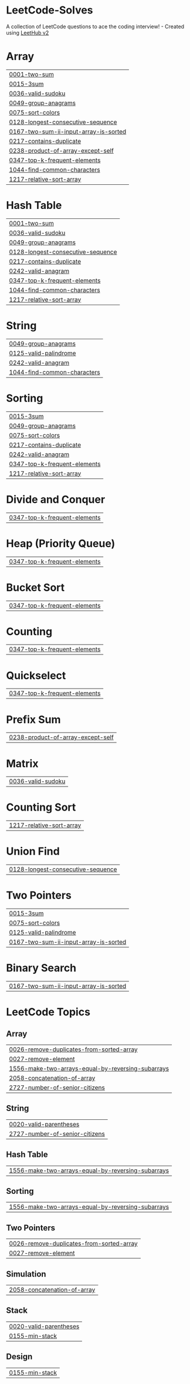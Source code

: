 # LeetCode-Solves
A collection of LeetCode questions to ace the coding interview! - Created using [LeetHub v2](https://github.com/arunbhardwaj/LeetHub-2.0)


# Array
|  |
| ------- |
| [0001-two-sum](https://github.com/vakinapalli/LeetCode-Solves/tree/master/0001-two-sum) |
| [0015-3sum](https://github.com/vakinapalli/LeetCode-Solves/tree/master/0015-3sum) |
| [0036-valid-sudoku](https://github.com/vakinapalli/LeetCode-Solves/tree/master/0036-valid-sudoku) |
| [0049-group-anagrams](https://github.com/vakinapalli/LeetCode-Solves/tree/master/0049-group-anagrams) |
| [0075-sort-colors](https://github.com/vakinapalli/LeetCode-Solves/tree/master/0075-sort-colors) |
| [0128-longest-consecutive-sequence](https://github.com/vakinapalli/LeetCode-Solves/tree/master/0128-longest-consecutive-sequence) |
| [0167-two-sum-ii-input-array-is-sorted](https://github.com/vakinapalli/LeetCode-Solves/tree/master/0167-two-sum-ii-input-array-is-sorted) |
| [0217-contains-duplicate](https://github.com/vakinapalli/LeetCode-Solves/tree/master/0217-contains-duplicate) |
| [0238-product-of-array-except-self](https://github.com/vakinapalli/LeetCode-Solves/tree/master/0238-product-of-array-except-self) |
| [0347-top-k-frequent-elements](https://github.com/vakinapalli/LeetCode-Solves/tree/master/0347-top-k-frequent-elements) |
| [1044-find-common-characters](https://github.com/vakinapalli/LeetCode-Solves/tree/master/1044-find-common-characters) |
| [1217-relative-sort-array](https://github.com/vakinapalli/LeetCode-Solves/tree/master/1217-relative-sort-array) |
# Hash Table
|  |
| ------- |
| [0001-two-sum](https://github.com/vakinapalli/LeetCode-Solves/tree/master/0001-two-sum) |
| [0036-valid-sudoku](https://github.com/vakinapalli/LeetCode-Solves/tree/master/0036-valid-sudoku) |
| [0049-group-anagrams](https://github.com/vakinapalli/LeetCode-Solves/tree/master/0049-group-anagrams) |
| [0128-longest-consecutive-sequence](https://github.com/vakinapalli/LeetCode-Solves/tree/master/0128-longest-consecutive-sequence) |
| [0217-contains-duplicate](https://github.com/vakinapalli/LeetCode-Solves/tree/master/0217-contains-duplicate) |
| [0242-valid-anagram](https://github.com/vakinapalli/LeetCode-Solves/tree/master/0242-valid-anagram) |
| [0347-top-k-frequent-elements](https://github.com/vakinapalli/LeetCode-Solves/tree/master/0347-top-k-frequent-elements) |
| [1044-find-common-characters](https://github.com/vakinapalli/LeetCode-Solves/tree/master/1044-find-common-characters) |
| [1217-relative-sort-array](https://github.com/vakinapalli/LeetCode-Solves/tree/master/1217-relative-sort-array) |
# String
|  |
| ------- |
| [0049-group-anagrams](https://github.com/vakinapalli/LeetCode-Solves/tree/master/0049-group-anagrams) |
| [0125-valid-palindrome](https://github.com/vakinapalli/LeetCode-Solves/tree/master/0125-valid-palindrome) |
| [0242-valid-anagram](https://github.com/vakinapalli/LeetCode-Solves/tree/master/0242-valid-anagram) |
| [1044-find-common-characters](https://github.com/vakinapalli/LeetCode-Solves/tree/master/1044-find-common-characters) |
# Sorting
|  |
| ------- |
| [0015-3sum](https://github.com/vakinapalli/LeetCode-Solves/tree/master/0015-3sum) |
| [0049-group-anagrams](https://github.com/vakinapalli/LeetCode-Solves/tree/master/0049-group-anagrams) |
| [0075-sort-colors](https://github.com/vakinapalli/LeetCode-Solves/tree/master/0075-sort-colors) |
| [0217-contains-duplicate](https://github.com/vakinapalli/LeetCode-Solves/tree/master/0217-contains-duplicate) |
| [0242-valid-anagram](https://github.com/vakinapalli/LeetCode-Solves/tree/master/0242-valid-anagram) |
| [0347-top-k-frequent-elements](https://github.com/vakinapalli/LeetCode-Solves/tree/master/0347-top-k-frequent-elements) |
| [1217-relative-sort-array](https://github.com/vakinapalli/LeetCode-Solves/tree/master/1217-relative-sort-array) |
# Divide and Conquer
|  |
| ------- |
| [0347-top-k-frequent-elements](https://github.com/vakinapalli/LeetCode-Solves/tree/master/0347-top-k-frequent-elements) |
# Heap (Priority Queue)
|  |
| ------- |
| [0347-top-k-frequent-elements](https://github.com/vakinapalli/LeetCode-Solves/tree/master/0347-top-k-frequent-elements) |
# Bucket Sort
|  |
| ------- |
| [0347-top-k-frequent-elements](https://github.com/vakinapalli/LeetCode-Solves/tree/master/0347-top-k-frequent-elements) |
# Counting
|  |
| ------- |
| [0347-top-k-frequent-elements](https://github.com/vakinapalli/LeetCode-Solves/tree/master/0347-top-k-frequent-elements) |
# Quickselect
|  |
| ------- |
| [0347-top-k-frequent-elements](https://github.com/vakinapalli/LeetCode-Solves/tree/master/0347-top-k-frequent-elements) |
# Prefix Sum
|  |
| ------- |
| [0238-product-of-array-except-self](https://github.com/vakinapalli/LeetCode-Solves/tree/master/0238-product-of-array-except-self) |
# Matrix
|  |
| ------- |
| [0036-valid-sudoku](https://github.com/vakinapalli/LeetCode-Solves/tree/master/0036-valid-sudoku) |
# Counting Sort
|  |
| ------- |
| [1217-relative-sort-array](https://github.com/vakinapalli/LeetCode-Solves/tree/master/1217-relative-sort-array) |
# Union Find
|  |
| ------- |
| [0128-longest-consecutive-sequence](https://github.com/vakinapalli/LeetCode-Solves/tree/master/0128-longest-consecutive-sequence) |
# Two Pointers
|  |
| ------- |
| [0015-3sum](https://github.com/vakinapalli/LeetCode-Solves/tree/master/0015-3sum) |
| [0075-sort-colors](https://github.com/vakinapalli/LeetCode-Solves/tree/master/0075-sort-colors) |
| [0125-valid-palindrome](https://github.com/vakinapalli/LeetCode-Solves/tree/master/0125-valid-palindrome) |
| [0167-two-sum-ii-input-array-is-sorted](https://github.com/vakinapalli/LeetCode-Solves/tree/master/0167-two-sum-ii-input-array-is-sorted) |
# Binary Search
|  |
| ------- |
| [0167-two-sum-ii-input-array-is-sorted](https://github.com/vakinapalli/LeetCode-Solves/tree/master/0167-two-sum-ii-input-array-is-sorted) |
<!---LeetCode Topics Start-->
# LeetCode Topics
## Array
|  |
| ------- |
| [0026-remove-duplicates-from-sorted-array](https://github.com/vakinapalli/LeetCode-Solves/tree/master/0026-remove-duplicates-from-sorted-array) |
| [0027-remove-element](https://github.com/vakinapalli/LeetCode-Solves/tree/master/0027-remove-element) |
| [1556-make-two-arrays-equal-by-reversing-subarrays](https://github.com/vakinapalli/LeetCode-Solves/tree/master/1556-make-two-arrays-equal-by-reversing-subarrays) |
| [2058-concatenation-of-array](https://github.com/vakinapalli/LeetCode-Solves/tree/master/2058-concatenation-of-array) |
| [2727-number-of-senior-citizens](https://github.com/vakinapalli/LeetCode-Solves/tree/master/2727-number-of-senior-citizens) |
## String
|  |
| ------- |
| [0020-valid-parentheses](https://github.com/vakinapalli/LeetCode-Solves/tree/master/0020-valid-parentheses) |
| [2727-number-of-senior-citizens](https://github.com/vakinapalli/LeetCode-Solves/tree/master/2727-number-of-senior-citizens) |
## Hash Table
|  |
| ------- |
| [1556-make-two-arrays-equal-by-reversing-subarrays](https://github.com/vakinapalli/LeetCode-Solves/tree/master/1556-make-two-arrays-equal-by-reversing-subarrays) |
## Sorting
|  |
| ------- |
| [1556-make-two-arrays-equal-by-reversing-subarrays](https://github.com/vakinapalli/LeetCode-Solves/tree/master/1556-make-two-arrays-equal-by-reversing-subarrays) |
## Two Pointers
|  |
| ------- |
| [0026-remove-duplicates-from-sorted-array](https://github.com/vakinapalli/LeetCode-Solves/tree/master/0026-remove-duplicates-from-sorted-array) |
| [0027-remove-element](https://github.com/vakinapalli/LeetCode-Solves/tree/master/0027-remove-element) |
## Simulation
|  |
| ------- |
| [2058-concatenation-of-array](https://github.com/vakinapalli/LeetCode-Solves/tree/master/2058-concatenation-of-array) |
## Stack
|  |
| ------- |
| [0020-valid-parentheses](https://github.com/vakinapalli/LeetCode-Solves/tree/master/0020-valid-parentheses) |
| [0155-min-stack](https://github.com/vakinapalli/LeetCode-Solves/tree/master/0155-min-stack) |
## Design
|  |
| ------- |
| [0155-min-stack](https://github.com/vakinapalli/LeetCode-Solves/tree/master/0155-min-stack) |
<!---LeetCode Topics End-->